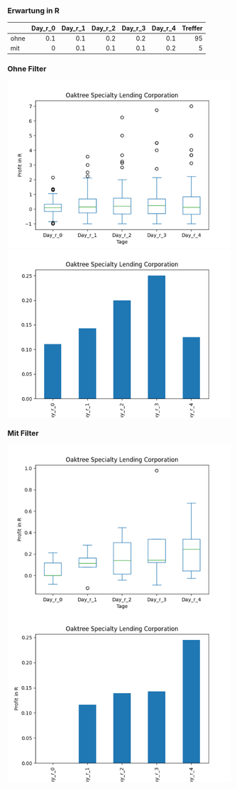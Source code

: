 ### Erwartung in R
|      |   Day_r_0 |   Day_r_1 |   Day_r_2 |   Day_r_3 |   Day_r_4 |   Treffer |
|:-----|----------:|----------:|----------:|----------:|----------:|----------:|
| ohne |       0.1 |       0.1 |       0.2 |       0.2 |       0.1 |        95 |
| mit  |       0   |       0.1 |       0.1 |       0.1 |       0.2 |         5 |

### Ohne Filter
![image info](./data/OCSL_box_all.png)
![image info](./data/OCSL_median_all.png)

### Mit Filter
![image info](./data/OCSL_box_filtered.png)
![image info](./data/OCSL_median_filtered.png)